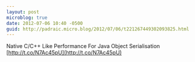 ```yaml
---
layout: post
microblog: true
date: 2012-07-06 10:40 -0500
guid: http://padraic.micro.blog/2012/07/06/t221267449302093825.html
---
```

Native C/C++ Like Performance For Java Object Serialisation [http://t.co/N7Ac45pU](http://t.co/N7Ac45pU)

